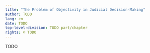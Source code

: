 ```yaml
---
title: "The Problem of Objectivity in Judicial Decision-Making"
author: TODO
lang: en
date: TODO
top-level-division: TODO part/chapter
rights: © TODO
---
```


TODO

